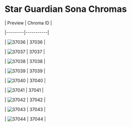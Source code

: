 # Star Guardian Sona Chromas


| Preview | Chroma ID |

|---------|-----------|

| ![37036](https://raw.communitydragon.org/latest/plugins/rcp-be-lol-game-data/global/default/v1/champion-chroma-images/37/37036.png) | 37036 |

| ![37037](https://raw.communitydragon.org/latest/plugins/rcp-be-lol-game-data/global/default/v1/champion-chroma-images/37/37037.png) | 37037 |

| ![37038](https://raw.communitydragon.org/latest/plugins/rcp-be-lol-game-data/global/default/v1/champion-chroma-images/37/37038.png) | 37038 |

| ![37039](https://raw.communitydragon.org/latest/plugins/rcp-be-lol-game-data/global/default/v1/champion-chroma-images/37/37039.png) | 37039 |

| ![37040](https://raw.communitydragon.org/latest/plugins/rcp-be-lol-game-data/global/default/v1/champion-chroma-images/37/37040.png) | 37040 |

| ![37041](https://raw.communitydragon.org/latest/plugins/rcp-be-lol-game-data/global/default/v1/champion-chroma-images/37/37041.png) | 37041 |

| ![37042](https://raw.communitydragon.org/latest/plugins/rcp-be-lol-game-data/global/default/v1/champion-chroma-images/37/37042.png) | 37042 |

| ![37043](https://raw.communitydragon.org/latest/plugins/rcp-be-lol-game-data/global/default/v1/champion-chroma-images/37/37043.png) | 37043 |

| ![37044](https://raw.communitydragon.org/latest/plugins/rcp-be-lol-game-data/global/default/v1/champion-chroma-images/37/37044.png) | 37044 |